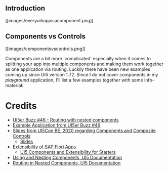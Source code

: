 ## Introduction

[[images/everyui5appisacomponent.png]]

## Components vs Controls

[[images/componentsvscontrols.png]]

Components are a bit more 'complicated' especially when it comes to splitting your app into multiple components and making them work together as one application via routing. Luckily there have been new examples coming up since UI5 version 1.72. Since I do not cover components in my _playground_ application, I'll list a few examples together with some info-material:

# Credits

* [UI5er Buzz #46 - Routing with nested components](https://blogs.sap.com/2020/02/05/ui5er-buzz-46-routing-with-nested-components/)
* [Example Application from UI5er Buzz #46](https://sapui5.hana.ondemand.com/1.74.0/test-resources/sap/ui/core/demokit/sample/RoutingNestedComponent/RoutingNestedComponent.html)
* [Slides from UI5Con BE, 2020 regarding Components and Composite Controls](https://github.com/rpanneel/Talks/blob/master/UI5ConBE2020/UI5con%20Belgium%202020.pdf)
  * [Slides](https://www.ui5conbe2020.pannisoft.be/#/1)
* [Extensibility of SAP Fiori Apps](https://blogs.sap.com/2014/02/20/extensibility-of-sap-fiori-apps/)
  * [UI5 Components and Extensibility for Starters](https://blogs.sap.com/2014/08/18/ui5-components-and-extensibility-starters/)
* [Using and Nesting Components, UI5 Documentation](https://sapui5.hana.ondemand.com/#/topic/346599f0890d4dfaaa11c6b4ffa96312.html)
* [ Routing in Nested Components, UI5 Documentation](https://sapui5.hana.ondemand.com/#/topic/fb19f501b16e4e4991eb6a017770945b)